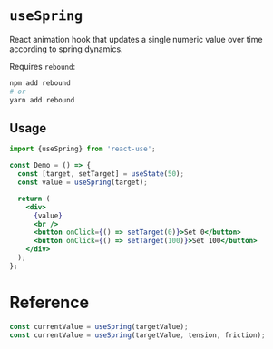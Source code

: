 # `useSpring`

React animation hook that updates a single numeric value over time according
to spring dynamics.

Requires `rebound`:

```bash
npm add rebound
# or
yarn add rebound
```

## Usage

```jsx
import {useSpring} from 'react-use';

const Demo = () => {
  const [target, setTarget] = useState(50);
  const value = useSpring(target);

  return (
    <div>
      {value}
      <br />
      <button onClick={() => setTarget(0)}>Set 0</button>
      <button onClick={() => setTarget(100)}>Set 100</button>
    </div>
  );
};
```


# Reference


```js
const currentValue = useSpring(targetValue);
const currentValue = useSpring(targetValue, tension, friction);
```
